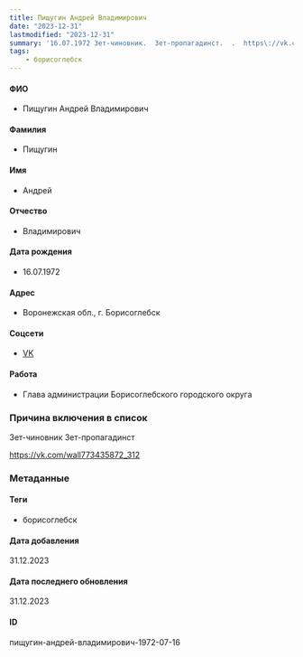 ```yaml
---
title: Пищугин Андрей Владимирович
date: "2023-12-31"
lastmodified: "2023-12-31"
summary: '16.07.1972 Зет-чиновник.  Зет-пропагадинст.  .  https\://vk.com/wall773435872_312'
tags: 
    - борисоглебск
---
```

<!--# pp2-->
<!--## Фигурант-->
<!--### Личные данные-->
#### ФИО
- Пищугин Андрей Владимирович
#### Фамилия
- Пищугин
#### Имя
- Андрей
#### Отчество
- Владимирович
#### Дата рождения
- 16.07.1972
#### Адрес
- Воронежская обл., г. Борисоглебск
#### Соцсети
- [VK](https://vk.com/id773435872)
#### Работа
- Глава администрации Борисоглебского городского округа
### Причина включения в список
Зет-чиновник
 Зет-пропагадинст
 
 https://vk.com/wall773435872_312
### Метаданные
#### Теги
- борисоглебск
#### Дата добавления
31.12.2023
#### Дата последнего обновления
31.12.2023
#### ID
пищугин-андрей-владимирович-1972-07-16
<!--## END;-->
